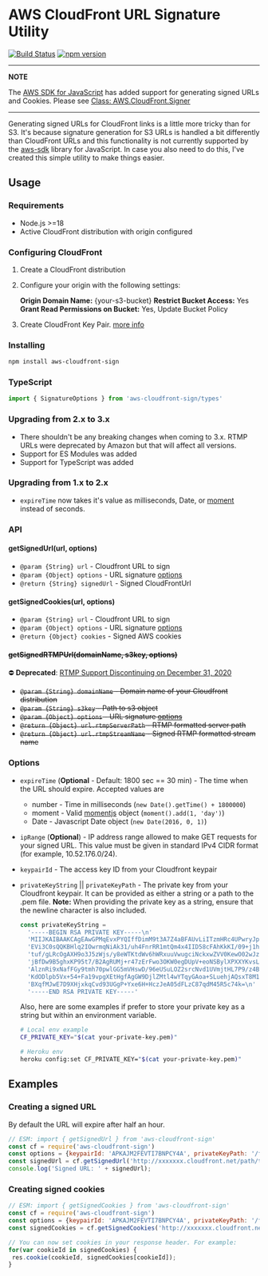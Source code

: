 AWS CloudFront URL Signature Utility
===================
[![Build Status](https://travis-ci.org/jasonsims/aws-cloudfront-sign.svg?branch=master)](https://travis-ci.org/jasonsims/aws-cloudfront-sign)
[![npm version](https://badge.fury.io/js/aws-cloudfront-sign.svg)](http://badge.fury.io/js/aws-cloudfront-sign)

---

**NOTE**

The [AWS SDK for JavaScript](https://docs.aws.amazon.com/en_pv/sdk-for-javascript/v2/developer-guide/welcome.html) has added support for generating signed URLs and Cookies.  Please see [Class: AWS.CloudFront.Signer](https://docs.aws.amazon.com/AWSJavaScriptSDK/latest/AWS/CloudFront/Signer.html)

---

Generating signed URLs for CloudFront links is a little more tricky than for S3. It's because signature generation for S3 URLs is handled a bit differently than CloudFront URLs and this functionality is not currently supported by the [aws-sdk](https://github.com/aws/aws-sdk-js) library for JavaScript. In case you also need to do this, I've created this simple utility to make things easier.

## Usage
### Requirements
* Node.js >=18
* Active CloudFront distribution with origin configured

### Configuring CloudFront
1. Create a CloudFront distribution
2. Configure your origin with the following settings:

   **Origin Domain Name:** {your-s3-bucket}
   **Restrict Bucket Access:** Yes
   **Grant Read Permissions on Bucket:** Yes, Update Bucket Policy
3. Create CloudFront Key Pair. [more info][cf_keypair_docs]

### Installing
```sh
npm install aws-cloudfront-sign
```

### TypeScript
```js
import { SignatureOptions } from 'aws-cloudfront-sign/types'
```

### Upgrading from 2.x to 3.x
* There shouldn't be any breaking changes when coming to 3.x. RTMP URLs were deprecated by Amazon
but that will affect all versions.
* Support for ES Modules was added
* Support for TypeScript was added

### Upgrading from 1.x to 2.x
* `expireTime` now takes it's value as milliseconds, Date, or
 [moment][moment_docs] instead of seconds.

### API
#### getSignedUrl(url, options)
* `@param {String} url` - Cloudfront URL to sign
* `@param {Object} options` - URL signature [options](#options)
* `@return {String} signedUrl` - Signed CloudFrontUrl

#### getSignedCookies(url, options)
* `@param {String} url` - Cloudfront URL to sign
* `@param {Object} options` - URL signature [options](#options)
* `@return {Object} cookies` - Signed AWS cookies

#### ~~getSignedRTMPUrl(domainName, s3key, options)~~
⛔️ **Deprecated**: [RTMP Support Discontinuing on December 31, 2020](https://repost.aws/questions/QUoUZgHZh7SEWlnQUPlBmVNQ/announcement-rtmp-support-discontinuing-on-december-31-2020)
* ~~`@param {String} domainName` - Domain name of your Cloudfront distribution~~
* ~~`@param {String} s3key` - Path to s3 object~~
* ~~`@param {Object} options` - URL signature [options](#options)~~
* ~~`@return {Object} url.rtmpServerPath` - RTMP formatted server path~~
* ~~`@return {Object} url.rtmpStreamName` - Signed RTMP formatted stream name~~

### Options
* `expireTime` (**Optional** - Default: 1800 sec == 30 min) - The time when the URL should expire. Accepted values are
   * number - Time in milliseconds (`new Date().getTime() + 1800000`)
   * moment - Valid [momentjs][moment_docs] object (`moment().add(1, 'day')`)
   * Date - Javascript Date object (`new Date(2016, 0, 1)`)
* `ipRange` (**Optional**) - IP address range allowed to make GET requests
  for your signed URL. This value must be given in standard IPv4 CIDR format
  (for example, 10.52.176.0/24).
* `keypairId` - The access key ID from your Cloudfront keypair
* `privateKeyString` || `privateKeyPath` - The private key from your Cloudfront
   keypair. It can be provided as either a string or a path to the .pem file.
  **Note:** When providing the private key as a string, ensure that the newline
  character is also included.

  ```js
  const privateKeyString =
    '-----BEGIN RSA PRIVATE KEY-----\n'
    'MIIJKAIBAAKCAgEAwGPMqEvxPYQIffDimM9t3A7Z4aBFAUvLiITzmHRc4UPwryJp\n'
    'EVi3C0sQQKBHlq2IOwrmqNiAk31/uh4FnrRR1mtQm4x4IID58cFAhKkKI/09+j1h\n'
    'tuf/gLRcOgAXH9o3J5zWjs/y8eWTKtdWv6hWRxuuVwugciNckxwZVV0KewO02wJz\n'
    'jBfDw9B5ghxKP95t7/B2AgRUMj+r47zErFwo3OKW0egDUpV+eoNSBylXPXXYKvsL\n'
    'AlznRi9xNafFGy9tmh70pwlGG5mVHswD/96eUSuLOZ2srcNvd1UVmjtHL7P9/z4B\n'
    'KdODlpb5Vx+54+Fa19vpgXEtHgfAgGW9DjlZMtl4wYTqyGAoa+SLuehjAQsxT8M1\n'
    'BXqfMJwE7D9XHjxkqCvd93UGgP+Yxe6H+HczJeA05dFLzC87qdM45R5c74k=\n'
    '-----END RSA PRIVATE KEY-----'
  ```
  Also, here are some examples if prefer to store your private key as a string
  but within an environment variable.
  ```sh
  # Local env example
  CF_PRIVATE_KEY="$(cat your-private-key.pem)"

  # Heroku env
  heroku config:set CF_PRIVATE_KEY="$(cat your-private-key.pem)"
  ```

## Examples
### Creating a signed URL
By default the URL will expire after half an hour.
```js
// ESM: import { getSignedUrl } from 'aws-cloudfront-sign'
const cf = require('aws-cloudfront-sign')
const options = {keypairId: 'APKAJM2FEVTI7BNPCY4A', privateKeyPath: '/foo/bar'}
const signedUrl = cf.getSignedUrl('http://xxxxxxx.cloudfront.net/path/to/s3/object', options);
console.log('Signed URL: ' + signedUrl);
```

### Creating signed cookies
```js
// ESM: import { getSignedCookies } from 'aws-cloudfront-sign'
const cf = require('aws-cloudfront-sign')
const options = {keypairId: 'APKAJM2FEVTI7BNPCY4A', privateKeyPath: '/foo/bar'}
const signedCookies = cf.getSignedCookies('http://xxxxxxx.cloudfront.net/*', options);

// You can now set cookies in your response header. For example:
for(var cookieId in signedCookies) {
 res.cookie(cookieId, signedCookies[cookieId]);
}
```

[moment_docs]: http://momentjs.com/docs
[cf_keypair_docs]: http://docs.aws.amazon.com/AmazonCloudFront/latest/DeveloperGuide/private-content-trusted-signers.html#private-content-creating-cloudfront-key-pairs
